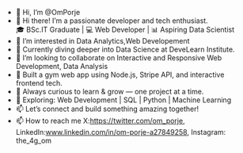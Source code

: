 - 👋 Hi, I’m @OmPorje
- 👋 Hi there! I’m a passionate developer and tech enthusiast.  
🎓 BSc.IT Graduate | 💻 Web Developer | 📊 Aspiring Data Scientist 
- 👀 I’m interested in Data Analytics,Web Developement
- 🌱 Currently diving deeper into Data Science at DeveLearn Institute. 
- 💞️ I’m looking to collaborate on Interactive and Responsive Web Development, Data Analysis 
- 💼 Built a gym web app using Node.js, Stripe API, and interactive frontend tech.  
- 🧠 Always curious to learn & grow — one project at a time.  
- 📌 Exploring: Web Development | SQL | Python | Machine Learning  
- 📫 Let’s connect and build something amazing together!
- 📫 How to reach me X:https://twitter.com/om_porje, LinkedIn:www.linkedin.com/in/om-porje-a27849258, Instagram: the_4g_om

 
 




<!---
OmPorje/OmPorje is a ✨ special ✨ repository because its `README.md` (this file) appears on your GitHub profile.
You can click the Preview link to take a look at your changes.
--->
